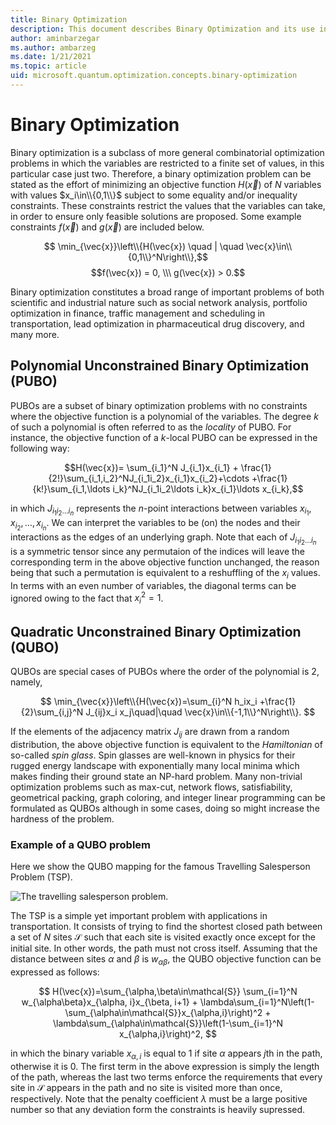 ```yaml
---
title: Binary Optimization
description: This document describes Binary Optimization and its use in formulating optimization problems.
author: aminbarzegar
ms.author: ambarzeg
ms.date: 1/21/2021
ms.topic: article
uid: microsoft.quantum.optimization.concepts.binary-optimization
---
```


# Binary Optimization

Binary optimization is a subclass of more general combinatorial optimization
problems in which the variables are restricted to a finite set of values, in
this particular case just two. Therefore, a binary optimization problem can be
stated as the effort of minimizing an objective function $H(\vec{x})$ of $N$
variables with values $x_i\in\\{0,1\\}$ subject to some equality and/or inequality
constraints. These constraints restrict the values that the variables can take,
in order to ensure only feasible solutions are proposed. Some example constraints
$f(\vec{x})$ and $g(\vec{x})$ are included below.

$$
\min_{\vec{x}}\left\\{H(\vec{x}) \quad | \quad \vec{x}\in\\{0,1\\}^N\right\\},$$
$$f(\vec{x}) = 0, \\\ g(\vec{x}) > 0.$$                           

Binary optimization constitutes a broad range of important problems of both 
scientific and industrial nature such as social network analysis, portfolio
optimization in finance, traffic management and scheduling in transportation, 
lead optimization in pharmaceutical drug discovery, and many more.


## Polynomial Unconstrained Binary Optimization (PUBO)

PUBOs are a subset of binary optimization problems with no constraints where
the objective function  is a polynomial of the variables. The degree $k$ of such
a polynomial is often referred to as the *locality* of PUBO. For instance, the
objective function of a $k$-local PUBO can be expressed in the following way:

$$H(\vec{x})= \sum_{i_1}^N J_{i_1}x_{i_1} + \frac{1}{2!}\sum_{i_1,i_2}^NJ_{i_1i_2}x_{i_1}x_{i_2}+\cdots +\frac{1}{k!}\sum_{i_1,\ldots i_k}^NJ_{i_1i_2\ldots i_k}x_{i_1}\ldots x_{i_k},$$

in which $J_{i_1i_2\ldots i_n}$ represents the $n$-point interactions
between variables $x_{i_1},x_{i_2},\ldots,x_{i_n}$. We can interpret 
the variables to be (on) the nodes and their interactions as the edges of
an underlying graph. Note that each of $J_{i_1i_2\ldots i_n}$ is a
symmetric tensor since any permutaion of the indices will leave the 
corresponding term in the above objective function unchanged, the reason
being that such a permutation is equivalent to a reshuffling of the $x_i$
values. In terms with an even number of variables, the diagonal terms 
can be ignored owing to the fact that $x_i^2=1$.

## Quadratic Unconstrained Binary Optimization (QUBO)

QUBOs are special cases of PUBOs where the order of the polynomial is $2$, 
namely,

$$
\min_{\vec{x}}\left\\{H(\vec{x})=\sum_{i}^N h_ix_i 
+\frac{1}{2}\sum_{i,j}^N J_{ij}x_i x_j\quad|\quad
\vec{x}\in\\{-1,1\\}^N\right\\}.
$$

If the elements of the adjacency matrix $J_{ij}$ are drawn from a random
distribution, the above objective function is equivalent to the *Hamiltonian*
of so-called *spin glass*. Spin glasses are well-known in physics for their 
rugged energy landscape with exponentially many local minima which makes 
finding their ground state an NP-hard problem.
Many non-trivial optimization problems such as max-cut, network flows, 
satisfiability, geometrical packing, graph coloring, and integer linear
programming can be formulated as QUBOs although in some cases, doing so 
might increase the hardness of the problem. 

### Example of a QUBO problem

Here we show the QUBO mapping for the famous Travelling Salesperson Problem (TSP).

![The travelling salesperson problem.](~/media/travelling-salesperson.png)

The TSP is a simple yet important problem with applications in transportation. 
It consists of trying to find the shortest closed path between a set of $N$
sites $\mathcal{S}$ such that each site is visited exactly once except for the
initial site. In other words, the path must not cross itself. Assuming that 
the distance between sites $\alpha$ and $\beta$ is $w_{\alpha\beta}$,
the QUBO objective function can be expressed as follows:

$$
H(\vec{x})=\sum_{\alpha,\beta\in\mathcal{S}}
\sum_{i=1}^N w_{\alpha\beta}x_{\alpha, i}x_{\beta, i+1} +
\lambda\sum_{i=1}^N\left(1-\sum_{\alpha\in\mathcal{S}}x_{\alpha,i}\right)^2 +
\lambda\sum_{\alpha\in\mathcal{S}}\left(1-\sum_{i=1}^N x_{\alpha,i}\right)^2,
$$

in which the binary variable $x_{\alpha,i}$ is equal to $1$ if site $\alpha$ 
appears $j$th in the path, otherwise it is $0$.  The first term in the 
above expression is simply the length of the path, whereas the last two terms 
enforce the requirements that every site in $\mathcal{S}$ appears in the
path and no site is visited more than once, respectively. 
Note that the penalty coefficient $\lambda$ must be a large positive number
so that any deviation form the constraints is heavily supressed.
